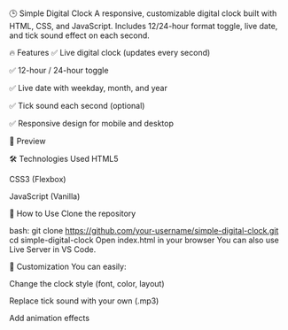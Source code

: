 🕒 Simple Digital Clock A responsive, customizable digital clock built with HTML, CSS, and JavaScript. Includes 12/24-hour format toggle, live date, and tick sound effect on each second.

🔥 Features ✅ Live digital clock (updates every second)

✅ 12-hour / 24-hour toggle

✅ Live date with weekday, month, and year

✅ Tick sound each second (optional)

✅ Responsive design for mobile and desktop

📸 Preview

🛠️ Technologies Used HTML5

CSS3 (Flexbox)

JavaScript (Vanilla)

🚀 How to Use Clone the repository

bash: git clone https://github.com/your-username/simple-digital-clock.git cd simple-digital-clock Open index.html in your browser You can also use Live Server in VS Code.

🎨 Customization You can easily:

Change the clock style (font, color, layout)

Replace tick sound with your own (.mp3)

Add animation effects